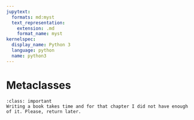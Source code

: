```yaml
---
jupytext:
  formats: md:myst
  text_representation:
    extension: .md
    format_name: myst
kernelspec:
  display_name: Python 3
  language: python
  name: python3
---
```


# Metaclasses

````{admonition} Thsis chapter is not ready yet?
:class: important
Writing a book takes time and for that chapter I did not have enough of it. Please, return later.
````